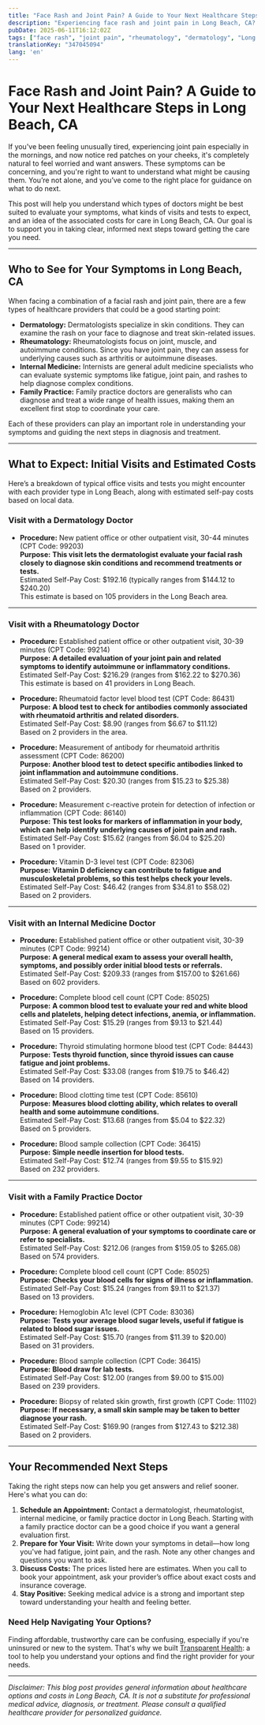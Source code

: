 ```yaml
---
title: "Face Rash and Joint Pain? A Guide to Your Next Healthcare Steps in Long Beach, CA"
description: "Experiencing face rash and joint pain in Long Beach, CA? Learn which specialists to see, what tests to expect, and estimated costs to take your next steps confidently."
pubDate: 2025-06-11T16:12:02Z
tags: ["face rash", "joint pain", "rheumatology", "dermatology", "Long Beach CA", "healthcare costs"]
translationKey: "347045094"
lang: 'en'
---
```


# Face Rash and Joint Pain? A Guide to Your Next Healthcare Steps in Long Beach, CA

If you've been feeling unusually tired, experiencing joint pain especially in the mornings, and now notice red patches on your cheeks, it's completely natural to feel worried and want answers. These symptoms can be concerning, and you're right to want to understand what might be causing them. You’re not alone, and you’ve come to the right place for guidance on what to do next.

This post will help you understand which types of doctors might be best suited to evaluate your symptoms, what kinds of visits and tests to expect, and an idea of the associated costs for care in Long Beach, CA. Our goal is to support you in taking clear, informed next steps toward getting the care you need.

---

## Who to See for Your Symptoms in Long Beach, CA

When facing a combination of a facial rash and joint pain, there are a few types of healthcare providers that could be a good starting point:

- **Dermatology:** Dermatologists specialize in skin conditions. They can examine the rash on your face to diagnose and treat skin-related issues.
- **Rheumatology:** Rheumatologists focus on joint, muscle, and autoimmune conditions. Since you have joint pain, they can assess for underlying causes such as arthritis or autoimmune diseases.
- **Internal Medicine:** Internists are general adult medicine specialists who can evaluate systemic symptoms like fatigue, joint pain, and rashes to help diagnose complex conditions.
- **Family Practice:** Family practice doctors are generalists who can diagnose and treat a wide range of health issues, making them an excellent first stop to coordinate your care.

Each of these providers can play an important role in understanding your symptoms and guiding the next steps in diagnosis and treatment.

---

## What to Expect: Initial Visits and Estimated Costs

Here’s a breakdown of typical office visits and tests you might encounter with each provider type in Long Beach, along with estimated self-pay costs based on local data.

### Visit with a Dermatology Doctor

- **Procedure:** New patient office or other outpatient visit, 30-44 minutes (CPT Code: 99203)  
  **Purpose:** **This visit lets the dermatologist evaluate your facial rash closely to diagnose skin conditions and recommend treatments or tests.**  
  Estimated Self-Pay Cost: $192.16 (typically ranges from $144.12 to $240.20)  
  This estimate is based on 105 providers in the Long Beach area.

---

### Visit with a Rheumatology Doctor

- **Procedure:** Established patient office or other outpatient visit, 30-39 minutes (CPT Code: 99214)  
  **Purpose:** **A detailed evaluation of your joint pain and related symptoms to identify autoimmune or inflammatory conditions.**  
  Estimated Self-Pay Cost: $216.29 (ranges from $162.22 to $270.36)  
  This estimate is based on 41 providers in Long Beach.

- **Procedure:** Rheumatoid factor level blood test (CPT Code: 86431)  
  **Purpose:** **A blood test to check for antibodies commonly associated with rheumatoid arthritis and related disorders.**  
  Estimated Self-Pay Cost: $8.90 (ranges from $6.67 to $11.12)  
  Based on 2 providers in the area.

- **Procedure:** Measurement of antibody for rheumatoid arthritis assessment (CPT Code: 86200)  
  **Purpose:** **Another blood test to detect specific antibodies linked to joint inflammation and autoimmune conditions.**  
  Estimated Self-Pay Cost: $20.30 (ranges from $15.23 to $25.38)  
  Based on 2 providers.

- **Procedure:** Measurement c-reactive protein for detection of infection or inflammation (CPT Code: 86140)  
  **Purpose:** **This test looks for markers of inflammation in your body, which can help identify underlying causes of joint pain and rash.**  
  Estimated Self-Pay Cost: $15.62 (ranges from $6.04 to $25.20)  
  Based on 1 provider.

- **Procedure:** Vitamin D-3 level test (CPT Code: 82306)  
  **Purpose:** **Vitamin D deficiency can contribute to fatigue and musculoskeletal problems, so this test helps check your levels.**  
  Estimated Self-Pay Cost: $46.42 (ranges from $34.81 to $58.02)  
  Based on 2 providers.

---

### Visit with an Internal Medicine Doctor

- **Procedure:** Established patient office or other outpatient visit, 30-39 minutes (CPT Code: 99214)  
  **Purpose:** **A general medical exam to assess your overall health, symptoms, and possibly order initial blood tests or referrals.**  
  Estimated Self-Pay Cost: $209.33 (ranges from $157.00 to $261.66)  
  Based on 602 providers.

- **Procedure:** Complete blood cell count (CPT Code: 85025)  
  **Purpose:** **A common blood test to evaluate your red and white blood cells and platelets, helping detect infections, anemia, or inflammation.**  
  Estimated Self-Pay Cost: $15.29 (ranges from $9.13 to $21.44)  
  Based on 15 providers.

- **Procedure:** Thyroid stimulating hormone blood test (CPT Code: 84443)  
  **Purpose:** **Tests thyroid function, since thyroid issues can cause fatigue and joint problems.**  
  Estimated Self-Pay Cost: $33.08 (ranges from $19.75 to $46.42)  
  Based on 14 providers.

- **Procedure:** Blood clotting time test (CPT Code: 85610)  
  **Purpose:** **Measures blood clotting ability, which relates to overall health and some autoimmune conditions.**  
  Estimated Self-Pay Cost: $13.68 (ranges from $5.04 to $22.32)  
  Based on 5 providers.

- **Procedure:** Blood sample collection (CPT Code: 36415)  
  **Purpose:** **Simple needle insertion for blood tests.**  
  Estimated Self-Pay Cost: $12.74 (ranges from $9.55 to $15.92)  
  Based on 232 providers.

---

### Visit with a Family Practice Doctor

- **Procedure:** Established patient office or other outpatient visit, 30-39 minutes (CPT Code: 99214)  
  **Purpose:** **A general evaluation of your symptoms to coordinate care or refer to specialists.**  
  Estimated Self-Pay Cost: $212.06 (ranges from $159.05 to $265.08)  
  Based on 574 providers.

- **Procedure:** Complete blood cell count (CPT Code: 85025)  
  **Purpose:** **Checks your blood cells for signs of illness or inflammation.**  
  Estimated Self-Pay Cost: $15.24 (ranges from $9.11 to $21.37)  
  Based on 13 providers.

- **Procedure:** Hemoglobin A1c level (CPT Code: 83036)  
  **Purpose:** **Tests your average blood sugar levels, useful if fatigue is related to blood sugar issues.**  
  Estimated Self-Pay Cost: $15.70 (ranges from $11.39 to $20.00)  
  Based on 31 providers.

- **Procedure:** Blood sample collection (CPT Code: 36415)  
  **Purpose:** **Blood draw for lab tests.**  
  Estimated Self-Pay Cost: $12.00 (ranges from $9.00 to $15.00)  
  Based on 239 providers.

- **Procedure:** Biopsy of related skin growth, first growth (CPT Code: 11102)  
  **Purpose:** **If necessary, a small skin sample may be taken to better diagnose your rash.**  
  Estimated Self-Pay Cost: $169.90 (ranges from $127.43 to $212.38)  
  Based on 2 providers.

---

## Your Recommended Next Steps

Taking the right steps now can help you get answers and relief sooner. Here's what you can do:

1. **Schedule an Appointment:** Contact a dermatologist, rheumatologist, internal medicine, or family practice doctor in Long Beach. Starting with a family practice doctor can be a good choice if you want a general evaluation first.
2. **Prepare for Your Visit:** Write down your symptoms in detail—how long you've had fatigue, joint pain, and the rash. Note any other changes and questions you want to ask.
3. **Discuss Costs:** The prices listed here are estimates. When you call to book your appointment, ask your provider’s office about exact costs and insurance coverage.
4. **Stay Positive:** Seeking medical advice is a strong and important step toward understanding your health and feeling better.

### Need Help Navigating Your Options?

Finding affordable, trustworthy care can be confusing, especially if you're uninsured or new to the system. That's why we built [Transparent Health](https://transparenthealth.ai): a tool to help you understand your options and find the right provider for your needs.

---

*Disclaimer: This blog post provides general information about healthcare options and costs in Long Beach, CA. It is not a substitute for professional medical advice, diagnosis, or treatment. Please consult a qualified healthcare provider for personalized guidance.*